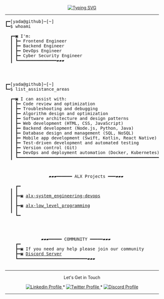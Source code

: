 <div align="center">
  <a href="https://git.io/typing-svg">
    <img src="https://readme-typing-svg.demolab.com?font=Fira+Code&weight=100&size=16&pause=1000&color=06CD00&center=true&vCenter=true&multiline=true&width=435&lines=Hello+there!+%F0%9F%91%8B;Welcome+to+my+GitHub+repository!" alt="Typing SVG" />
  </a>
</div>

--------------
<pre>
┏━[yada@github]─[~]
┗━$ whoami

  ┏━▣ I'm:
  ┃ ┣━ Frontend Engineer
  ┃ ┣━ Backend Engineer
  ┃ ┣━ DevOps Engineer
  ┃ ┣━ Cyber Security Engineer
  ┃ ┗━━━━━━━━━━━━━━━▰▰▰

  </pre>
  <pre>
  
┏━[yada@github]─[~]
┗━$ list_assistance_areas
  
  ┏━▣ I can assist with:
  ┃ ┣━ Code review and optimization
  ┃ ┣━ Troubleshooting and debugging
  ┃ ┣━ Algorithm design and optimization
  ┃ ┣━ Software architecture and design patterns
  ┃ ┣━ Web development (HTML, CSS, JavaScript)
  ┃ ┣━ Backend development (Node.js, Python, Java)
  ┃ ┣━ Database design and management (SQL, NoSQL)
  ┃ ┣━ Mobile app development (Swift, Kotlin, React Native)
  ┃ ┣━ Test-driven development and automated testing
  ┃ ┣━ Version control (Git)
  ┃ ┣━ DevOps and deployment automation (Docker, Kubernetes)
  ┃ ┗━━━━━━━━━━━━━━━━━━━━━━━━━━━━━━━━━━━━━━━━━━━━━━━━━━━━━━━━━━━━━▰▰▰
  
</pre>
<pre>
    
                 ▰▰▰━━━━━━ ALX Projects ━━━▰▰▰

    ┏━
  ┃ ┃
  ┃ ┣━▣ <a href="https://github.com/mryadanigu/alx-system_engineering-devops">alx-system_engineering-devops</a>
  ┃ ┃
  ┃ ┣━▣ <a href="https://github.com/mryadanigu/alx-low_level_programming">alx-low_level_programming</a>
  ┃ ┃
    ┗━

  </pre>
  <pre>

              ▰▰▰━━━━━ COMMUNITY ━━━━━▰▰▰
    ┏━
    ┣━▣ If you need any help please join our community
    ┣━▣ <a href="https://discord.gg/8MMyDuc3">Discord Server</a>
    ┗━━━━━━━━━━━━━━━━━━━━━━━━━━━▰▰▰

</pre>
--------------
<p align="center">
Let's Get in Touch 
    </p>

<p align="center">
    <a href="https://www.linkedin.com/in/mr-yada-nigu/">
        <img alt="Linkedin Profile" src="https://img.shields.io/badge/-Linkedin-0072b1?style=flat&logo=Linkedin&logoColor=white&link=https://www.linkedin.com/in/achrafelkhnissi/" />
    </a>
    <span> * </span>
    <a href="https://twitter.com/suprivada">
        <img alt="Twitter Profile" src="https://img.shields.io/badge/-Twitter-0072b1?style=flat&logo=Twitter&logoColor=white&link=https://www.linkedin.com/in/achrafelkhnissi/&color=1DA1F2" />
    </a>
    <span> * </span>
    <a href="https://discord.gg/8MMyDuc3">
        <img alt="Discord Profile" src="https://img.shields.io/badge/-Discord-0072b1?style=flat&logo=Discord&logoColor=white&link=https://www.linkedin.com/in/achrafelkhnissi/&color=7289da" />
    </a>

</p>

---------------
